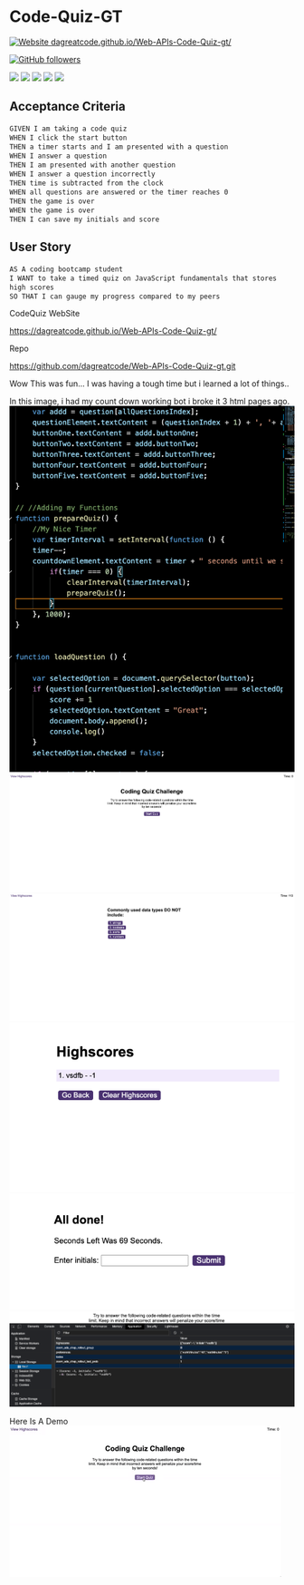 # Code-Quiz-GT

<!-- https://dagreatcode.github.io/Web-APIs-Code-Quiz-gt/ -->

[![Website dagreatcode.github.io/Web-APIs-Code-Quiz-gt/](https://img.shields.io/website-up-down-green-red/https/dagreatcode.github.io/Web-APIs-Code-Quiz-gt/.svg)](https://dagreatcode.github.io/Web-APIs-Code-Quiz-gt/)


[![GitHub followers](https://img.shields.io/github/followers/dagreatcode.svg?style=social&label=Follow&maxAge=2592000)](https://github.com/dagreatcode?tab=followers)

<img src="https://img.shields.io/badge/html5%20-%23E34F26.svg?&style=for-the-badge&logo=html5&logoColor=white"/>
<img src="https://img.shields.io/badge/css3%20-%231572B6.svg?&style=for-the-badge&logo=css3&logoColor=white"/>
<img src="https://img.shields.io/badge/bootstrap%20-%23563D7C.svg?&style=for-the-badge&logo=bootstrap&logoColor=white"/>
<img src="https://img.shields.io/badge/git%20-%23F05033.svg?&style=for-the-badge&logo=git&logoColor=white"/>
<img src="https://img.shields.io/badge/github%20-%23121011.svg?&style=for-the-badge&logo=github&logoColor=white"/>



## Acceptance Criteria

```
GIVEN I am taking a code quiz
WHEN I click the start button
THEN a timer starts and I am presented with a question
WHEN I answer a question
THEN I am presented with another question
WHEN I answer a question incorrectly
THEN time is subtracted from the clock
WHEN all questions are answered or the timer reaches 0
THEN the game is over
WHEN the game is over
THEN I can save my initials and score
```

## User Story

```
AS A coding bootcamp student
I WANT to take a timed quiz on JavaScript fundamentals that stores high scores
SO THAT I can gauge my progress compared to my peers
```

CodeQuiz WebSite

https://dagreatcode.github.io/Web-APIs-Code-Quiz-gt/

Repo

https://github.com/dagreatcode/Web-APIs-Code-Quiz-gt.git

Wow This was fun...
I was having a tough time but i learned a lot of things..


In this image, i had my count down working bot i broke it 3 html pages ago.
<img src="./assets/img/img5.png" alt="Just a little image">
<img src="./assets/img/img1.png" alt="Just a little image">
<img src="./assets/img/img2.png" alt="Just a little image">
<img src="./assets/img/img3.png" alt="Just a little image">
<img src="./assets/img/img4.png" alt="Just a little image">
<img src="./assets/img/img6.png" alt="Just a little image">

Here Is A Demo
<img src="./assets/img/demo.gif" alt="Just a little image">


